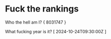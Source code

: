 # Fuck the rankings

Who the hell am I?
{ 8031747 }

What fucking year is it?
[ 2024-10-24T09:30:00Z ]
